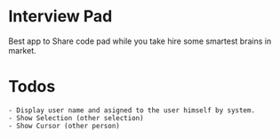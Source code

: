 # Interview Pad

Best app to Share code pad while you take hire some smartest brains in market.


# Todos 

    - Display user name and asigned to the user himself by system.
    - Show Selection (other selection)
    - Show Cursor (other person)